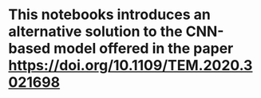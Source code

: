 # This notebooks introduces an alternative solution to the CNN-based model offered in the paper https://doi.org/10.1109/TEM.2020.3021698 

